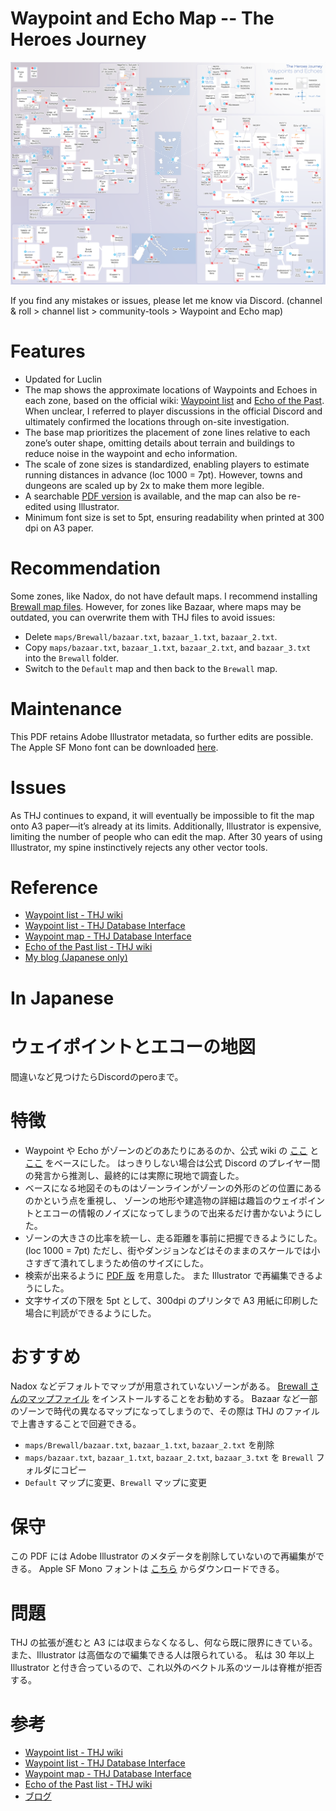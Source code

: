 # Waypoint and Echo Map -- The Heroes Journey

![waypoints](https://github.com/perotan/thj-waypoints/blob/main/thj-waypoints.png)

If you find any mistakes or issues, please let me know via Discord.
(channel & roll > channel list > community-tools > Waypoint and Echo map)

# Features
- Updated for Luclin
- The map shows the approximate locations of Waypoints and Echoes in each zone, 
based on the official wiki: 
[Waypoint list](https://thj-wiki.web.app/exploration-and-combat/teleport/) and 
[Echo of the Past](https://thj-wiki.web.app/exploration-and-combat/echo-of-the-past/). 
When unclear, I referred to player discussions in the official Discord and
ultimately confirmed the locations through on-site investigation. 
- The base map prioritizes the placement of zone lines relative to each zone’s outer shape,
omitting details about terrain and buildings to reduce noise in the waypoint and echo information.
- The scale of zone sizes is standardized, enabling players to estimate running distances in advance (loc 1000 = 7pt).
However, towns and dungeons are scaled up by 2x to make them more legible. 
- A searchable [PDF version](https://github.com/perotan/thj-waypoints/blob/main/thj-waypoints.pdf) is available,
and the map can also be re-edited using Illustrator. 
- Minimum font size is set to 5pt, ensuring readability when printed at 300 dpi on A3 paper.

# Recommendation
Some zones, like Nadox, do not have default maps.
I recommend installing [Brewall map files](https://www.eqmaps.info/eq-map-files/).
However, for zones like Bazaar, where maps may be outdated, you can overwrite them with THJ files to avoid issues:

- Delete `maps/Brewall/bazaar.txt`, `bazaar_1.txt`, `bazaar_2.txt`.
- Copy `maps/bazaar.txt`, `bazaar_1.txt`, `bazaar_2.txt`, and `bazaar_3.txt` into the `Brewall` folder.
- Switch to the `Default` map and then back to the `Brewall` map.

# Maintenance
This PDF retains Adobe Illustrator metadata, so further edits are possible.
The Apple SF Mono font can be downloaded [here](https://developer.apple.com/fonts/).

# Issues
As THJ continues to expand, it will eventually be impossible to fit the map onto A3 paper—it’s already at its limits.
Additionally, Illustrator is expensive, limiting the number of people who can edit the map.
After 30 years of using Illustrator, my spine instinctively rejects any other vector tools.

# Reference
- [Waypoint list - THJ wiki](https://thj-wiki.web.app/exploration-and-combat/teleport/)
- [Waypoint list - THJ Database Interface](https://www.thjdi.cc/waypoints)
- [Waypoint map - THJ Database Interface](https://www.thjdi.cc/zones)
- [Echo of the Past list - THJ wiki](https://thj-wiki.web.app/exploration-and-combat/echo-of-the-past/)
- [My blog (Japanese only)](https://perotanz.hatenablog.com/entry/2025/01/25/030242)


# In Japanese
# ウェイポイントとエコーの地図
間違いなど見つけたらDiscordのperoまで。

# 特徴
- Waypoint や Echo がゾーンのどのあたりにあるのか、公式 wiki の
[ここ](https://thj-wiki.web.app/exploration-and-combat/teleport/) と
[ここ](https://thj-wiki.web.app/exploration-and-combat/echo-of-the-past/) をベースにした。
はっきりしない場合は公式 Discord のプレイヤー間の発言から推測し、最終的には実際に現地で調査した。
- ベースになる地図そのものはゾーンラインがゾーンの外形のどの位置にあるのかという点を重視し、
ゾーンの地形や建造物の詳細は趣旨のウェイポイントとエコーの情報のノイズになってしまうので出来るだけ書かないようにした。
- ゾーンの大きさの比率を統一し、走る距離を事前に把握できるようにした。(loc 1000 = 7pt)
ただし、街やダンジョンなどはそのままのスケールでは小さすぎて潰れてしまうため倍のサイズにした。
- 検索が出来るように [PDF 版](https://github.com/perotan/thj-waypoints/blob/main/thj-waypoints.pdf) を用意した。
また Illustrator で再編集できるようにした。
- 文字サイズの下限を 5pt として、300dpi のプリンタで A3 用紙に印刷した場合に判読ができるようにした。

# おすすめ
Nadox などデフォルトでマップが用意されていないゾーンがある。
[Brewall さんのマップファイル](https://www.eqmaps.info/eq-map-files/) をインストールすることをお勧めする。
Bazaar など一部のゾーンで時代の異なるマップになってしまうので、その際は THJ のファイルで上書きすることで回避できる。
- `maps/Brewall/bazaar.txt`, `bazaar_1.txt`, `bazaar_2.txt` を削除
- `maps/bazaar.txt`, `bazaar_1.txt`, `bazaar_2.txt`, `bazaar_3.txt` を `Brewall` フォルダにコピー
- `Default` マップに変更、`Brewall` マップに変更

# 保守
この PDF には Adobe Illustrator のメタデータを削除していないので再編集ができる。
Apple SF Mono フォントは [こちら](https://developer.apple.com/fonts/) からダウンロードできる。

# 問題
THJ の拡張が進むと A3 には収まらなくなるし、何なら既に限界にきている。
また、Illustrator は高価なので編集できる人は限られている。
私は 30 年以上 Illustrator と付き合っているので、これ以外のベクトル系のツールは脊椎が拒否する。

# 参考
- [Waypoint list - THJ wiki](https://thj-wiki.web.app/exploration-and-combat/teleport/)
- [Waypoint list - THJ Database Interface](https://www.thjdi.cc/waypoints)
- [Waypoint map - THJ Database Interface](https://www.thjdi.cc/zones)
- [Echo of the Past list - THJ wiki](https://thj-wiki.web.app/exploration-and-combat/echo-of-the-past/)
- [ブログ](https://perotanz.hatenablog.com/entry/2025/01/25/030242)
